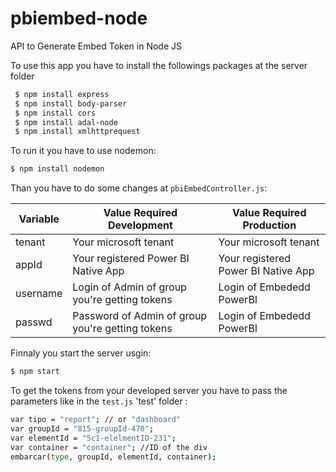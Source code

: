 # pbiembed-node
API to Generate Embed Token in Node JS

To use this app you have to install the followings packages at the server folder
```sh
 $ npm install express
 $ npm install body-parser
 $ npm install cors
 $ npm install adal-node
 $ npm install xmlhttprequest
 ```
 
 To run it you have to use nodemon:
 
```sh
$ npm install nodemon
```
 
 Than you have to do some changes at ```pbiEmbedController.js```:
 
 | Variable | Value Required Development | Value Required Production |
 | ------ | ------ | ------ |
 | tenant | Your microsoft tenant | Your microsoft tenant |
 | appId | Your registered Power BI Native App | Your registered Power BI Native App |
 | username | Login of Admin of group you're getting tokens | Login of Embededd PowerBI |
 | passwd | Password of Admin of group you're getting tokens | Login of Embededd PowerBI |
 
 Finnaly you start the server usgin:
 ```sh
$ npm start
```
 
 To get the tokens from your developed server you have to pass the parameters like in the ```test.js``` 'test' folder :
 ```sh
 var tipo = "report"; // or "dashboard"
 var groupId = "815-groupId-470";
 var elementId = "5c1-elelmentID-231";
 var container = "container"; //ID of the div
 embarcar(type, groupId, elementId, container);
 ```
 
